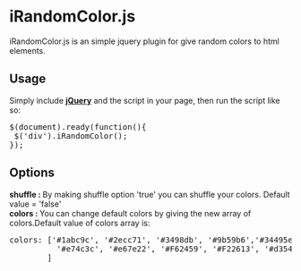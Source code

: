 # iRandomColor.js
iRandomColor.js is an simple jquery plugin for give random colors to html elements.
<h2>Usage</h2>
Simply include <strong><a href="http://www.jquery.com">jQuery</a></strong> and the script in your page, then run the script like so:
<pre>
$(document).ready(function(){
 $('div').iRandomColor();
});
</pre>
<h2>Options</h2>
<strong>shuffle : </strong>By making shuffle option 'true' you can shuffle your colors. Default value = 'false'
<br />
<strong>colors : </strong>You can change default colors by giving the new array of colors.Default value of colors array is:
<pre>
colors: ['#1abc9c', '#2ecc71', '#3498db', '#9b59b6','#34495e', '#16a085', '#27ae60', '#2980b9', '#f1c40f',
          '#e74c3c', '#e67e22', '#F62459', '#F22613', '#d35400','#bdc3c7'
        ]
</pre>
